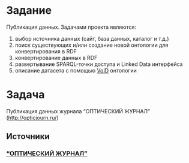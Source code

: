# Задание
Публикация данных. Задачами проекта являются:

1. выбор источника данных (сайт, база данных, каталог и т.д.)
1. поиск существующих и/или создание новой онтологии для конвертирования в RDF
1. конвертирование данных в RDF
1. развертывание SPARQL-точки доступа и Linked Data интерфейса
1. описание датасета с помощью [VoID](http://www.w3.org/TR/void/) онтологии

# Задача
Публикация данных журнала “ОПТИЧЕСКИЙ ЖУРНАЛ” (http://opticjourn.ru/)

## Источники

### [“ОПТИЧЕСКИЙ ЖУРНАЛ”](http://opticjourn.ru/)